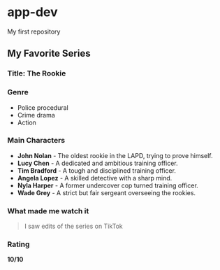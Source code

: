 # app-dev
My first repository

## My Favorite Series

### Title: The Rookie

### Genre
- Police procedural
- Crime drama
- Action

### Main Characters
- **John Nolan** - The oldest rookie in the LAPD, trying to prove himself.
- **Lucy Chen** - A dedicated and ambitious training officer.
- **Tim Bradford** - A tough and disciplined training officer.
- **Angela Lopez** - A skilled detective with a sharp mind.
- **Nyla Harper** - A former undercover cop turned training officer.
- **Wade Grey** - A strict but fair sergeant overseeing the rookies.

### What made me watch it
> I saw edits of the series on TikTok

### Rating
**10/10**
